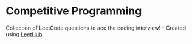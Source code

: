# Competitive Programming
Collection of LeetCode questions to ace the coding interview! - Created using [LeetHub](https://github.com/QasimWani/LeetHub)
